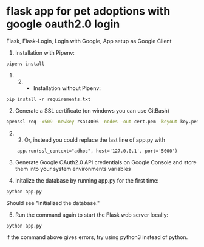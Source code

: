 # flask app for pet adoptions with google oauth2.0 login
Flask, Flask-Login, Login with Google, App setup as Google Client

1.  Installation with Pipenv:

```
pipenv install
```

1. 2. - Installation without Pipenv:

```
pip install -r requirements.txt
```

2. Generate a SSL certificate (on windows you can use GitBash)
```bash
openssl req -x509 -newkey rsa:4096 -nodes -out cert.pem -keyout key.pem -days 365
```
2. 2. Or, instead you could replace the last line of app.py with
```python3
    app.run(ssl_context="adhoc", host='127.0.0.1', port='5000')
```

3. Generate Google OAuth2.0 API credentials on Google Console and store them into your system environments variables


4. Initalize the database by running app.py for the first time:

```
python app.py
```

Should see "Initialized the database."

5. Run the command again to start the Flask web server locally:

```
python app.py
```


if the command above gives errors, try using python3 instead of python.
